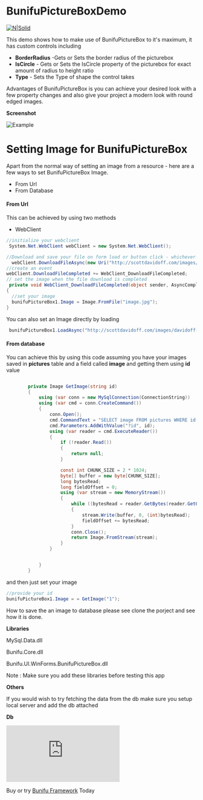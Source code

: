 
# BunifuPictureBoxDemo

[![N|Solid](https://bunifuframework.com/wp-content/uploads/2017/06/Bunifu-framework-logo-web.png)](https://bunifuframework.com/)

This demo shows how to make use of BunifuPictureBox to it's maximum, it has custom controls including

  - **BorderRadius** -Gets or Sets the border radius of the picturebox
  - **IsCircle** - Gets or Sets the IsCircle property of the picturebox for exact amount of radius to height ratio
  - **Type** - Sets the Type of shape the control takes

Advantages of BunifuPictureBox is you can achieve your desired look with a few property changes and also give your project a modern look with round edged images.

**Screenshot**

![Example](https://github.com/k33ptoo/BunifuPictureBoxDemo/blob/master/res/imgs/img.png)

# Setting Image for BunifuPictureBox
Apart from the normal way of setting an image from a resource - here are a few ways to set BunifuPictureBox Image.
  - From Url
  - From Database
#### From Url
This can be achieved by using two methods 
- WebClient
```csharp
//initialize your webclient
 System.Net.WebClient webClient = new System.Net.WebClient();

//Download and save your file on form load or button click - whichever you like
  webClient.DownloadFileAsync(new Uri("http://scottdavidoff.com/images/davidoff-portrait.square.hi-res.jpg"), "image.jpg");
//create an event
webClient.DownloadFileCompleted += WebClient_DownloadFileCompleted;
// set the image when the file download is completed
 private void WebClient_DownloadFileCompleted(object sender, AsyncCompletedEventArgs e)
{
  //set your image
  bunifuPictureBox1.Image = Image.FromFile("image.jpg");
}
```
You can also set an Image directly by loading
```csharp
 bunifuPictureBox1.LoadAsync("http://scottdavidoff.com/images/davidoff-portrait.square.hi-res.jpg");
```

#### From database
You can achieve this by using this code assuming you have your images saved in **pictures** table and a field called **image** and getting them using **id** value
```csharp

        private Image GetImage(string id)
        {
            using (var conn = new MySqlConnection(ConnectionString))
            using (var cmd = conn.CreateCommand())
            {
                conn.Open();
                cmd.CommandText = "SELECT image FROM pictures WHERE id = ?id";
                cmd.Parameters.AddWithValue("?id", id);
                using (var reader = cmd.ExecuteReader())
                {
                    if (!reader.Read())
                    {
                        return null;
                    }

                    const int CHUNK_SIZE = 2 * 1024;
                    byte[] buffer = new byte[CHUNK_SIZE];
                    long bytesRead;
                    long fieldOffset = 0;
                    using (var stream = new MemoryStream())
                    {
                        while ((bytesRead = reader.GetBytes(reader.GetOrdinal("image"), fieldOffset, buffer, 0, buffer.Length)) == buffer.Length)
                        {
                            stream.Write(buffer, 0, (int)bytesRead);
                            fieldOffset += bytesRead;
                        }
                        conn.Close();
                        return Image.FromStream(stream);
                    }
                }


            }
        }
```
and then just set your image
```csharp
//provide your id
bunifuPictureBox1.Image = = GetImage("1");
```
How to save the an image to database please see clone the porject and see how it is done.

**Libraries**

MySql.Data.dll

Bunifu.Core.dll

Bunifu.UI.WinForms.BunifuPictureBox.dll

Note : Make sure you add these libraries before testing this app  

**Others**

If you would wish to try fetching the data from the db make sure you setup local server and add the db attached

**Db**


![DB](https://github.com/k33ptoo/BunifuPictureBoxDemo/blob/master/res/db/bunifu_tests.sql)

Buy or try [Bunifu Framework](https://bunifuframework.com/) Today

